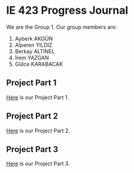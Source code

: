 # IE 423 Progress Journal

We are the Group 1. Our group members are:
1. Ayberk AKGÜN
2. Alperen YILDIZ
3. Berkay ALTINEL
4. İrem YAZGAN
5. Gülce KARABACAK 

## Project Part 1
[Here](Homework_1_IE423.html) is our Project Part 1.

## Project Part 2
[Here](Project2-Group1.html) is our Project Part 2.

## Project Part 3
[Here](IE423,ProjectPart3.html) is our Project Part 3.
